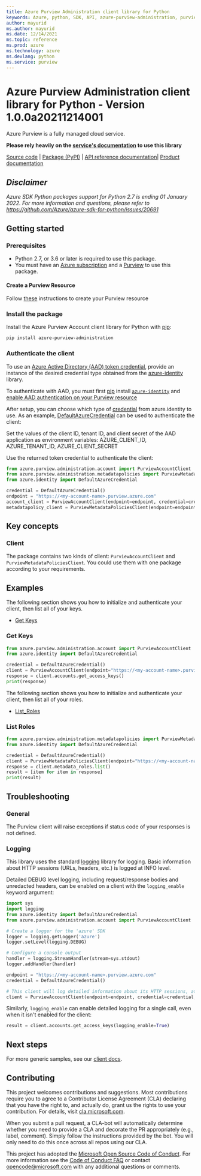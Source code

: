 ```yaml
---
title: Azure Purview Administration client library for Python
keywords: Azure, python, SDK, API, azure-purview-administration, purview
author: mayurid
ms.author: mayurid
ms.date: 12/14/2021
ms.topic: reference
ms.prod: azure
ms.technology: azure
ms.devlang: python
ms.service: purview
---
```

# Azure Purview Administration client library for Python - Version 1.0.0a20211214001 


Azure Purview is a fully managed cloud service.

**Please rely heavily on the [service's documentation][account_product_documentation] to use this library**

[Source code][source_code] |  [Package (PyPI)][account_pypi] | [API reference documentation][account_ref_docs]| [Product documentation][account_product_documentation]

## _Disclaimer_

_Azure SDK Python packages support for Python 2.7 is ending 01 January 2022. For more information and questions, please refer to https://github.com/Azure/azure-sdk-for-python/issues/20691_

## Getting started

### Prerequisites

- Python 2.7, or 3.6 or later is required to use this package.
- You must have an [Azure subscription][azure_subscription] and a [Purview][purview_resource] to use this package.

#### Create a Purview Resource

Follow [these][purview_resource] instructions to create your Purview resource

### Install the package

Install the Azure Purview Account client library for Python with [pip][pip]:

```bash
pip install azure-purview-administration
```

### Authenticate the client

To use an [Azure Active Directory (AAD) token credential][authenticate_with_token],
provide an instance of the desired credential type obtained from the
[azure-identity][azure_identity_credentials] library.

To authenticate with AAD, you must first [pip][pip] install [`azure-identity`][azure_identity_pip] and
[enable AAD authentication on your Purview resource][enable_aad]

After setup, you can choose which type of [credential][azure_identity_credentials] from azure.identity to use.
As an example, [DefaultAzureCredential][default_azure_credential]
can be used to authenticate the client:

Set the values of the client ID, tenant ID, and client secret of the AAD application as environment variables:
AZURE_CLIENT_ID, AZURE_TENANT_ID, AZURE_CLIENT_SECRET

Use the returned token credential to authenticate the client:

```python
from azure.purview.administration.account import PurviewAccountClient
from azure.purview.administration.metadatapolicies import PurviewMetadataPoliciesClient
from azure.identity import DefaultAzureCredential

credential = DefaultAzureCredential()
endpoint = "https://<my-account-name>.purview.azure.com"
account_client = PurviewAccountClient(endpoint=endpoint, credential=credential)
metadatapolicy_client = PurviewMetadataPoliciesClient(endpoint=endpoint, credential=credential)
```

## Key concepts

### Client

The package contains two kinds of client: `PurviewAccountClient` and `PurviewMetadataPoliciesClient`. You could use them 
with one package according to your requirements. 

## Examples

The following section shows you how to initialize and authenticate your client, then list all of your keys.

- [Get Keys](#get-keys "Get All Keys")

### Get Keys

```python
from azure.purview.administration.account import PurviewAccountClient
from azure.identity import DefaultAzureCredential

credential = DefaultAzureCredential()
client = PurviewAccountClient(endpoint="https://<my-account-name>.purview.azure.com", credential=credential)
response = client.accounts.get_access_keys()
print(response)
```

The following section shows you how to initialize and authenticate your client, then list all of your roles.

- [List_Roles](#list-roles "List Roles")

### List Roles

```python
from azure.purview.administration.metadatapolicies import PurviewMetadataPoliciesClient
from azure.identity import DefaultAzureCredential

credential = DefaultAzureCredential()
client = PurviewMetadataPoliciesClient(endpoint="https://<my-account-name>.purview.azure.com", credential=credential)
response = client.metadata_roles.list()
result = [item for item in response]
print(result)
```

## Troubleshooting

### General

The Purview client will raise exceptions if status code of your responses is not defined.

### Logging

This library uses the standard
[logging][python_logging] library for logging.
Basic information about HTTP sessions (URLs, headers, etc.) is logged at INFO
level.

Detailed DEBUG level logging, including request/response bodies and unredacted
headers, can be enabled on a client with the `logging_enable` keyword argument:

```python
import sys
import logging
from azure.identity import DefaultAzureCredential
from azure.purview.administration.account import PurviewAccountClient

# Create a logger for the 'azure' SDK
logger = logging.getLogger('azure')
logger.setLevel(logging.DEBUG)

# Configure a console output
handler = logging.StreamHandler(stream=sys.stdout)
logger.addHandler(handler)

endpoint = "https://<my-account-name>.purview.azure.com"
credential = DefaultAzureCredential()

# This client will log detailed information about its HTTP sessions, at DEBUG level
client = PurviewAccountClient(endpoint=endpoint, credential=credential, logging_enable=True)
```

Similarly, `logging_enable` can enable detailed logging for a single call,
even when it isn't enabled for the client:

```python
result = client.accounts.get_access_keys(logging_enable=True)
```

## Next steps

For more generic samples, see our [client docs][request_builders_and_client].

## Contributing

This project welcomes contributions and suggestions. Most contributions require you to agree to a Contributor License Agreement (CLA) declaring that you have the right to, and actually do, grant us the rights to use your contribution. For details, visit [cla.microsoft.com][cla].

When you submit a pull request, a CLA-bot will automatically determine whether you need to provide a CLA and decorate the PR appropriately (e.g., label, comment). Simply follow the instructions provided by the bot. You will only need to do this once across all repos using our CLA.

This project has adopted the [Microsoft Open Source Code of Conduct][code_of_conduct]. For more information see the [Code of Conduct FAQ][coc_faq] or contact [opencode@microsoft.com][coc_contact] with any additional questions or comments.

<!-- LINKS -->

[source_code]: https://github.com/Azure/azure-sdk-for-python/tree/main/sdk/purview/
[account_pypi]: https://pypi.org/project/azure-purview-catalog/#history
[account_ref_docs]: https://azure.github.io/azure-sdk-for-python/
[account_product_documentation]: https://azure.microsoft.com/services/purview/
[azure_subscription]: https://azure.microsoft.com/free/
[purview_resource]: https://docs.microsoft.com/azure/purview/create-catalog-portal
[pip]: https://pypi.org/project/pip/
[authenticate_with_token]: https://docs.microsoft.com/azure/cognitive-services/authentication?tabs=powershell#authenticate-with-an-authentication-token
[azure_identity_credentials]: https://github.com/Azure/azure-sdk-for-python/tree/main/sdk/identity/azure-identity#credentials
[azure_identity_pip]: https://pypi.org/project/azure-identity/
[default_azure_credential]: https://github.com/Azure/azure-sdk-for-python/tree/main/sdk/identity/azure-identity#defaultazurecredential
[enable_aad]: https://docs.microsoft.com/azure/purview/create-catalog-portal#add-a-security-principal-to-a-data-plane-role
[python_logging]: https://docs.python.org/3.5/library/logging.html
[cla]: https://cla.microsoft.com
[code_of_conduct]: https://opensource.microsoft.com/codeofconduct/
[coc_faq]: https://opensource.microsoft.com/codeofconduct/faq/
[coc_contact]: mailto:opencode@microsoft.com
[request_builders_and_client]: https://aka.ms/azsdk/python/protocol/quickstart

